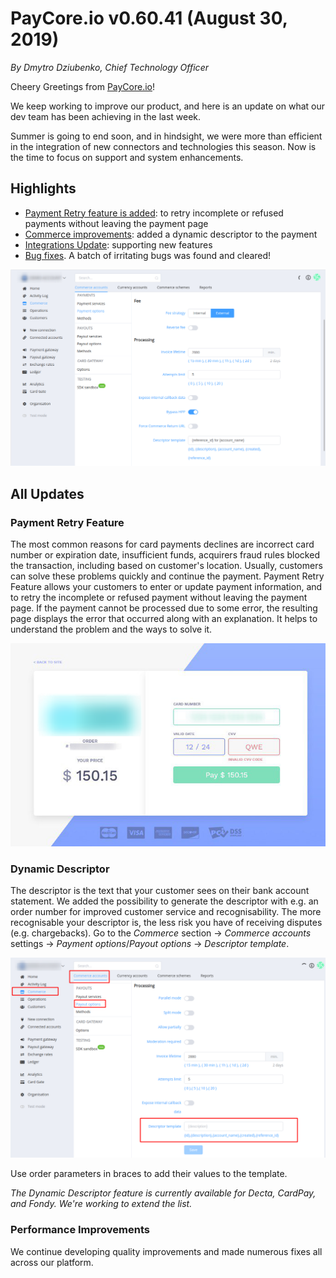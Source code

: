 # **PayCore.io v0.60.41 (August 30, 2019)**

*By Dmytro Dziubenko, Chief Technology Officer*

Cheery Greetings from [PayCore.io](https://paycore.io/)!

We keep working to improve our product, and here is an update on what our dev team has been achieving in the last week.

Summer is going to end soon, and in hindsight, we were more than efficient in the integration of new connectors and technologies this season. Now is the time to focus on support and system enhancements.

## Highlights

* [Payment Retry feature is added](#payment-retry-feature): to retry incomplete or refused payments without leaving the payment page
* [Commerce improvements](#dynamic-descriptor): added a dynamic descriptor to the payment
* [Integrations Update](#integrations-update): supporting new features
* [Bug fixes](#performance-improvements). A batch of irritating bugs was found and cleared!

![Descriptor](images/v0.60.41/descriptor.png)

## All Updates

### Payment Retry Feature

The most common reasons for card payments declines are incorrect card number or expiration date, insufficient funds, acquirers fraud rules blocked the transaction, including based on customer's location. Usually, customers can solve these problems quickly and continue the payment. Payment Retry Feature allows your customers to enter or update payment information, and to retry the incomplete or refused payment without leaving the payment page. If the payment cannot be processed due to some error, the resulting page displays the error that occurred along with an explanation. It helps to understand the problem and the ways to solve it.

![Re-Pay](images/v0.60.41/repay.png)

### Dynamic Descriptor

The descriptor is the text that your customer sees on their bank account statement. We added the possibility to generate the descriptor with e.g. an order number for improved customer service and recognisability. The more recognisable your descriptor is, the less risk you have of receiving disputes (e.g. chargebacks). Go to the *Commerce* section → *Commerce accounts* settings → *Payment options*/*Payout options* → *Descriptor template*.

![Descriptor](images/v0.60.41/descriptor2.png)

Use order parameters in braces to add their values to the template.

*The Dynamic Descriptor feature is currently available for Decta, CardPay, and Fondy. We're working to extend the list.*

### Performance Improvements

We continue developing quality improvements and made numerous fixes all across our platform.
